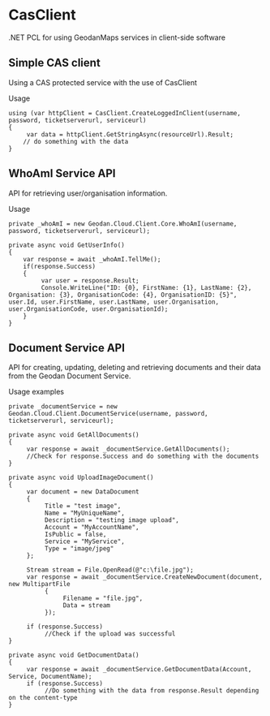 CasClient
=========
.NET PCL for using GeodanMaps services in client-side software

Simple CAS client
-----
Using a CAS protected service with the use of CasClient

Usage
```
using (var httpClient = CasClient.CreateLoggedInClient(username, password, ticketserverurl, serviceurl)
{
     var data = httpClient.GetStringAsync(resourceUrl).Result;
    // do something with the data
}
```

WhoAmI Service API
-----
API for retrieving user/organisation information.

Usage
```
private _whoAmI = new Geodan.Cloud.Client.Core.WhoAmI(username, password, ticketserverurl, serviceurl);

private async void GetUserInfo()
{
	var response = await _whoAmI.TellMe();
	if(response.Success)
	{
		 var user = response.Result;
         Console.WriteLine("ID: {0}, FirstName: {1}, LastName: {2}, Organisation: {3}, OrganisationCode: {4}, OrganisationID: {5}", user.Id, user.FirstName, user.LastName, user.Organisation, user.OrganisationCode, user.OrganisationId);
	}	
}
```

Document Service API
-----
API for creating, updating, deleting and retrieving documents and their data from the Geodan Document Service.

Usage examples
```
private _documentService = new Geodan.Cloud.Client.DocumentService(username, password, ticketserverurl, serviceurl);

private async void GetAllDocuments()
{
     var response = await _documentService.GetAllDocuments();
     //Check for response.Success and do something with the documents
}

private async void UploadImageDocument()
{
     var document = new DataDocument
     {
          Title = "test image",
          Name = "MyUniqueName",
          Description = "testing image upload",
          Account = "MyAccountName",
          IsPublic = false,
          Service = "MyService",
          Type = "image/jpeg"
     };
     
     Stream stream = File.OpenRead(@"c:\file.jpg");
     var response = await _documentService.CreateNewDocument(document, new MultipartFile 
          { 
               Filename = "file.jpg",
               Data = stream 
          });
     
     if (response.Success)
          //Check if the upload was successful
}

private async void GetDocumentData()
{
     var response = await _documentService.GetDocumentData(Account, Service, DocumentName);
     if (response.Success)
          //Do something with the data from response.Result depending on the content-type
}

```
